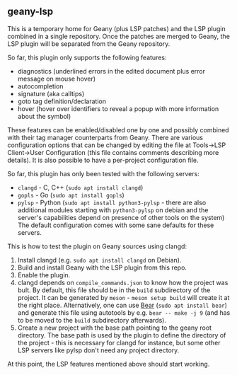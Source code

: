 geany-lsp
---------

This is a temporary home for Geany (plus LSP patches) and the LSP plugin combined
in a single repository. Once the patches are merged to Geany, the LSP plugin will
be separated from the Geany repository.

So far, this plugin only supports the following features:
* diagnostics (underlined errors in the edited document plus error message on mouse hover)
* autocompletion
* signature (aka calltips)
* goto tag definition/declaration
* hover (hover over identifiers to reveal a popup with more information about the symbol)

These features can be enabled/disabled one by one and possibly combined with
their tag manager counterparts from Geany. There are various configuration options
that can be changed by editing the file at Tools->LSP Client->User Configuration
(this file contains comments describing more details). It is also possible to have
a per-project configuration file.

So far, this plugin has only been tested with the following servers:
* `clangd` - C, C++ (`sudo apt install clangd`)
* `gopls` - Go (`sudo apt install gopls`)
* `pylsp` - Python (`sudo apt install python3-pylsp` - there are also additional
modules starting with `python3-pylsp` on debian and the server's capabilities
depend on presence of other tools on the system)
The default configuration comes with some sane defaults for these servers.

This is how to test the plugin on Geany sources using clangd:
1. Install clangd (e.g. `sudo apt install clangd` on Debian).
2. Build and install Geany with the LSP plugin from this repo.
3. Enable the plugin.
4. clangd depends on `compile_commands.json` to know how the project was bult. By
default, this file should be in the `build` subdirectory of the project. It can
be generated by `meson` - `meson setup build` will create it at the right place.
Alternatively, one can use [Bear](https://github.com/rizsotto/Bear) (`sudo apt install bear`)
and generate this file using autotools by e.g. `bear -- make -j 9` (and has to be
moved to the `build` subdirectory afterwards).
5. Create a new project with the base path pointing to the geany root directory.
The base path is used by the plugin to define the directory of the project - this
is necessary for clangd for instance, but some other LSP servers like pylsp
don't need any project directory.

At this point, the LSP features mentioned above should start working.

